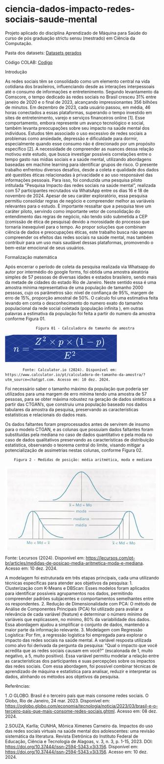 # ciencia-dados-impacto-redes-sociais-saude-mental
Projeto aplicado do disciplina Aprendizado de Máquina para Saúde do curso de pós graduação strictu sensu (mestrado) em Ciência da Computação. 


Pasta dos datasets: <a href="https://drive.google.com/drive/folders/1Wii-Y_hYjB8jCbJWy3HAvgT7iHDaZxyQ?usp=drive_link">Datasets gerados</a>

Código COLAB:  <a href="https://colab.research.google.com/drive/1M1Ywpn6wJGW8Lq-7XdpK0ucxcSsfW85_?usp=sharing">Codigo</a>

Introdução

As redes sociais têm se consolidado como um elemento central na vida cotidiana dos brasileiros, influenciando desde as interações interpessoais até o consumo de informações e entretenimento. Segundo levantamento da Comscore, o tempo dedicado às redes sociais no Brasil cresceu 31% entre janeiro de 2020 e o final de 2023, alcançando impressionantes 356 bilhões de minutos. Em dezembro de 2023, cada usuário passou, em média, 46 horas conectados a essas plataformas, superando o tempo investido em sites de entretenimento, varejo e serviços financeiros online [1].
Esse comportamento, embora represente um avanço tecnológico e social, também levanta preocupações sobre seu impacto na saúde mental dos indivíduos. Estudos têm associado o uso excessivo de redes sociais a problemas como ansiedade, depressão e dificuldade para dormir, especialmente quando esse consumo não é direcionado por um propósito específico [2]. A necessidade de compreender as nuances dessa relação motivou este estudo, que busca investigar possíveis correlações entre o tempo gasto nas mídias sociais e a saúde mental, utilizando abordagens baseadas em machine learning para identificar grupos de risco.
O presente trabalho enfrentou diversos desafios, desde a coleta e qualidade dos dados até questões éticas relacionadas à privacidade e ao uso responsável das informações pessoais. Para isso, foi conduzida uma pesquisa piloto intitulada “Pesquisa Impacto das redes sociais na saúde mental”, realizada com 57 participantes recrutados via WhatsApp entre os dias 16 e 18 de novembro de 2024. Apesar de seu caráter exploratório, essa pesquisa permitiu consolidar regras de negócio e compreender melhor as variáveis relevantes para o estudo. È importante ressaltar que a  pesquisa teve um caráter piloto, servindo como importante vetor de consolidação do entendimento das regras de negócio, não tendo sido submetida a CEP (comissão de ética de pesquisa) devido a morosidade do processo que tornaria inexequível para o tempo.
Ao propor soluções que combinam ciência de dados e preocupações éticas, este trabalho busca não apenas compreender os efeitos das redes sociais na saúde mental, mas também contribuir para um uso mais saudável dessas plataformas, promovendo o bem-estar emocional de seus usuários.

Formalização matemática

Após encerrar o período de coleta da pesquisa realizada via Whatsapp do autor  por intermédio do google forms, foi obtida uma amostra aleatória simples de 57 pessoas de diversas idades e estados brasileiro, sendo mais da metade de cidades do estado Rio de Janeiro. Neste sentido essa é uma amostra mínima representativa de uma população de tamanho 2000 pessoas, cujo  os parâmetros são: nível de confiança de 95%, margem de erro de 15%, proporção amostral de  50%. O calculo foi uma estimativa feita levando em conta o desconhecimento do numero exato do tamanho populacional da rede social coletada (população infinita ), em outras palavras a estimativa da população foi feita a partir do numero da amostra conforme Figura 01.







			      Figura 01 - Calculadora de tamanho de amostra 

![Texto Alternativo](https://github.com/alessandropessoa/ciencia-dados-impacto-redes-sociais-saude-mental/blob/main/formulaTamanhoAmostral.png)
 
		
			Fonte: Calculator.io (2024). Disponível em: https://www.calculator.io/pt/calculadora-de-tamanho-da-amostra/?utm_source=chatgpt.com. Acesso em: 10 dez. 2024.

Foi necessário saber o tamanho máximo da população que poderia ser utilizados para uma margem de erro mínima tendo uma amostra de 57 pessoas, para se obter máxima robustez na geração de dados sintéticos a partir das CTGAN’s, que construiu uma população baseado nos dados tabulares da amostra da pesquisa, preservando as características estatísticas e relacionais do dados reais.

Os dados faltantes foram preprocessados antes de servirem de insumo para o modelo CTGAN, e as colunas que possuíam dados faltantes foram substituídas pela mediana no caso de dados quantitativo e pela moda no caso de dados qualitativos  preservando as características de distribuição estatística, observando o teorema central do limite, visando mitigar a potencialização de assimetrias nestas colunas, conforme Figura 02.
	
		Figura 2 - Medidas de posição: média aritmética, moda e mediana 
![Texto Alternativo](https://github.com/alessandropessoa/ciencia-dados-impacto-redes-sociais-saude-mental/blob/main/distribuicaoNomalSkew.png)

Fonte: Lecursos (2024). Disponível em: https://lecursos.com/pt-br/articles/medidas-de-posicao-media-aritmetica-moda-e-mediana. Acesso em: 10 dez. 2024. 

A modelagem foi estruturada em três etapas principais, cada uma utilizando técnicas específicas para atender aos objetivos da pesquisa:
    1. Clusterização com K-Means e DBScan: Esses modelos foram aplicados para identificar possíveis agrupamentos nos dados, permitindo compreender padrões subjacentes e comportamentos semelhantes entre os respondentes.
    2. Redução de Dimensionalidade com PCA: O método de Análise de Componentes Principais (PCA) foi utilizado para avaliar a relevância de cada variável (feature) e determinar o número mínimo de variáveis que explicassem, no mínimo, 80% da variabilidade dos dados. Essa abordagem ajudou a simplificar o conjunto de dados, mantendo a maior parte da informação relevante.
    3. Modelagem com Regressão Logística: Por fim, a regressão logística foi empregada para explorar o impacto das redes sociais na saúde mental. A variável resposta utilizada como alvo foi derivada da pergunta da pesquisa: "Qual o impacto que você acredita que as redes sociais causam em você?" (escalonada de 1, muito negativo, a 5, muito positivo). Essa variável permitiu modelar a relação entre as características dos participantes e suas percepções sobre os impactos das redes sociais.
Com essa abordagem, foi possível combinar técnicas de aprendizado de máquina e estatística para analisar, reduzir e interpretar os dados, alinhando os métodos aos objetivos da pesquisa.








Referências:

1 .O GLOBO. Brasil é o terceiro país que mais consome redes sociais. O Globo, Rio de Janeiro, 24 mar. 2023. Disponível em: https://oglobo.globo.com/economia/tecnologia/noticia/2023/03/brasil-e-o-terceiro-pais-que-mais-consome-redes-sociais.ghtml. Acesso em: 08 dez. 2024.

2.SOUZA, Karlla; CUNHA, Mônica Ximenes Carneiro da. Impactos do uso das redes sociais virtuais na saúde mental dos adolescentes: uma revisão sistemática da literatura. Revista Eletrônica do Instituto Federal de Educação, Ciência e Tecnologia de Alagoas, v. 3, n. 3, p. 1-15, 2023. DOI: https://doi.org/10.37444/issn-2594-5343.v3i3.156. Disponível em: https://doi.org/10.37444/issn-2594-5343.v3i3.156. Acesso em: 10 dez. 2024.

